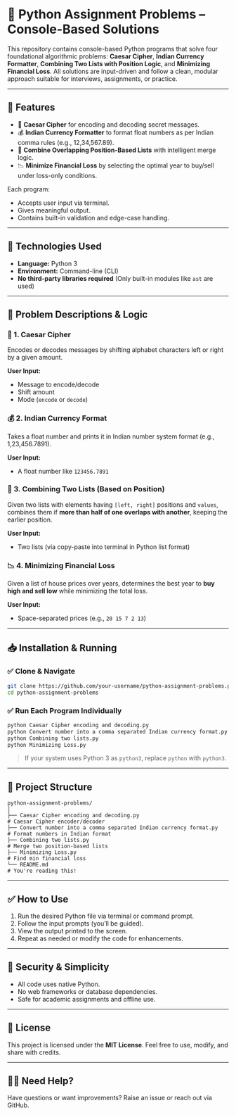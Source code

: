 # 🧠 Python Assignment Problems – Console-Based Solutions

This repository contains console-based Python programs that solve four foundational algorithmic problems: **Caesar Cipher**, **Indian Currency Formatter**, **Combining Two Lists with Position Logic**, and **Minimizing Financial Loss**. All solutions are input-driven and follow a clean, modular approach suitable for interviews, assignments, or practice.

---

## 🚀 Features

* 🔐 **Caesar Cipher** for encoding and decoding secret messages.
* 💰 **Indian Currency Formatter** to format float numbers as per Indian comma rules (e.g., 12,34,567.89).
* 🔄 **Combine Overlapping Position-Based Lists** with intelligent merge logic.
* 📉 **Minimize Financial Loss** by selecting the optimal year to buy/sell under loss-only conditions.

Each program:

* Accepts user input via terminal.
* Gives meaningful output.
* Contains built-in validation and edge-case handling.

---

## 📌 Technologies Used

* **Language:** Python 3
* **Environment:** Command-line (CLI)
* **No third-party libraries required** (Only built-in modules like `ast` are used)

---

## 🧠 Problem Descriptions & Logic

### 🔐 1. Caesar Cipher

Encodes or decodes messages by shifting alphabet characters left or right by a given amount.

**User Input:**

* Message to encode/decode
* Shift amount
* Mode (`encode` or `decode`)

### 💰 2. Indian Currency Format

Takes a float number and prints it in Indian number system format (e.g., 1,23,456.7891).

**User Input:**

* A float number like `123456.7891`

### 🔄 3. Combining Two Lists (Based on Position)

Given two lists with elements having `[left, right]` positions and `values`, combines them if **more than half of one overlaps with another**, keeping the earlier position.

**User Input:**

* Two lists (via copy-paste into terminal in Python list format)

### 📉 4. Minimizing Financial Loss

Given a list of house prices over years, determines the best year to **buy high and sell low** while minimizing the total loss.

**User Input:**

* Space-separated prices (e.g., `20 15 7 2 13`)

---

## 📥 Installation & Running

### ✅ Clone & Navigate

```bash
git clone https://github.com/your-username/python-assignment-problems.git
cd python-assignment-problems
```

### ✅ Run Each Program Individually

```bash
python Caesar Cipher encoding and decoding.py
python Convert number into a comma separated Indian currency format.py
python Combining two lists.py
python Minimizing Loss.py
```

> If your system uses Python 3 as `python3`, replace `python` with `python3`.

---

## 📂 Project Structure

```
python-assignment-problems/
│
├── Caesar Cipher encoding and decoding.py                                 # Caesar Cipher encoder/decoder
├── Convert number into a comma separated Indian currency format.py        # Format numbers in Indian format
├── Combining two lists.py                                                 # Merge two position-based lists
├── Minimizing Loss.py                                                     # Find min financial loss
└── README.md                                                              # You're reading this!
```

---

## ✅ How to Use

1. Run the desired Python file via terminal or command prompt.
2. Follow the input prompts (you’ll be guided).
3. View the output printed to the screen.
4. Repeat as needed or modify the code for enhancements.

---

## 🔐 Security & Simplicity

* All code uses native Python.
* No web frameworks or database dependencies.
* Safe for academic assignments and offline use.

---

## 📄 License

This project is licensed under the **MIT License**.
Feel free to use, modify, and share with credits.

---

## 🙋‍♀️ Need Help?

Have questions or want improvements?
Raise an issue or reach out via GitHub.
